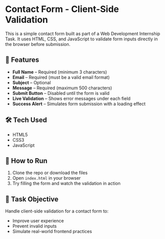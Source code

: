 # Contact Form - Client-Side Validation

This is a simple contact form built as part of a Web Development Internship Task. It uses HTML, CSS, and JavaScript to validate form inputs directly in the browser before submission.

## 🌟 Features

- **Full Name** – Required (minimum 3 characters)
- **Email** – Required (must be a valid email format)
- **Subject** – Optional
- **Message** – Required (maximum 500 characters)
- **Submit Button** – Disabled until the form is valid
- **Live Validation** – Shows error messages under each field
- **Success Alert** – Simulates form submission with a loading effect

## 🛠️ Tech Used

- HTML5
- CSS3
- JavaScript 

## 🚀 How to Run

1. Clone the repo or download the files
2. Open `index.html` in your browser
3. Try filling the form and watch the validation in action

## 📝 Task Objective

Handle client-side validation for a contact form to:
- Improve user experience
- Prevent invalid inputs
- Simulate real-world frontend practices



